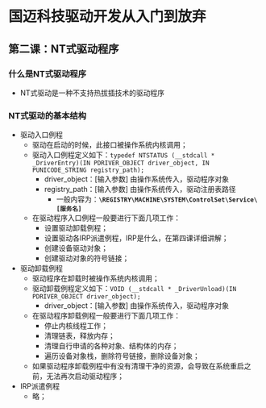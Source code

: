 # 国迈科技驱动开发从入门到放弃 #

## 第二课：NT式驱动程序 ##

### 什么是NT式驱动程序 ###
- NT式驱动是一种不支持热拔插技术的驱动程序
 
### NT式驱动的基本结构 ###
- 驱动入口例程
	- 驱动在启动的时候，此接口被操作系统内核调用；
	- 驱动入口例程定义如下：```typedef NTSTATUS (__stdcall * _DriverEntry)(IN PDRIVER_OBJECT driver_object, IN PUNICODE_STRING registry_path);```
		- driver_object：[输入参数] 由操作系统传入，驱动程序对象
		- registry_path：[输入参数] 由操作系统传入，驱动注册表路径
			- 一般内容为：**```\REGISTRY\MACHINE\SYSTEM\ControlSet\Service\[服务名]```**
	- 在驱动程序入口例程一般要进行下面几项工作：
		- 设置驱动卸载例程；
		- 设置驱动各IRP派遣例程，IRP是什么，在第四课详细讲解；
		- 创建设备驱动对象；
		- 创建驱动对象的符号链接；
- 驱动卸载例程
	- 驱动程序在卸载时被操作系统内核调用；
	- 驱动卸载例程定义如下：```VOID (__stdcall * _DriverUnload)(IN PDRIVER_OBJECT driver_object);```
		- driver_object：[输入参数] 由操作系统传入，驱动程序对象
	- 在驱动程序卸载例程一般要进行下面几项工作：
		- 停止内核线程工作；
		- 清理链表，释放内存；
		- 清理自行申请的各种对象、结构体的内存；
		- 遍历设备对象栈，删除符号链接，删除设备对象；
	- 如果驱动程序卸载例程中有没有清理干净的资源，会导致在系统重启之前，无法再次启动驱动程序；
- IRP派遣例程
	- 略；